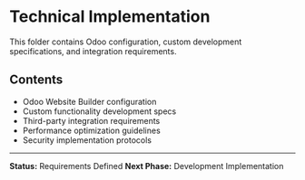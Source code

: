 # Technical Implementation

This folder contains Odoo configuration, custom development specifications, and integration requirements.

## Contents

- Odoo Website Builder configuration
- Custom functionality development specs
- Third-party integration requirements
- Performance optimization guidelines
- Security implementation protocols

---

**Status:** Requirements Defined
**Next Phase:** Development Implementation